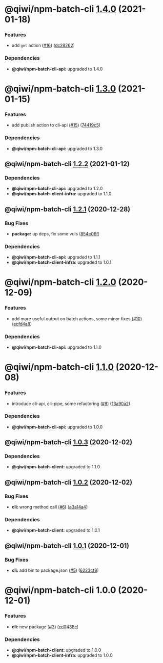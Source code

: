 # @qiwi/npm-batch-cli [1.4.0](https://github.com/qiwi/npm-batch-action/compare/@qiwi/npm-batch-cli@1.3.0...@qiwi/npm-batch-cli@1.4.0) (2021-01-18)


### Features

* add `get` action ([#16](https://github.com/qiwi/npm-batch-action/issues/16)) ([dc28262](https://github.com/qiwi/npm-batch-action/commit/dc28262d2e3389b4fa66f2238dbb1a8703f3bc88))





### Dependencies

* **@qiwi/npm-batch-cli-api:** upgraded to 1.4.0

# @qiwi/npm-batch-cli [1.3.0](https://github.com/qiwi/npm-batch-action/compare/@qiwi/npm-batch-cli@1.2.2...@qiwi/npm-batch-cli@1.3.0) (2021-01-15)


### Features

* add publish action to cli-api ([#15](https://github.com/qiwi/npm-batch-action/issues/15)) ([74419c5](https://github.com/qiwi/npm-batch-action/commit/74419c54664a577ed51eb42e8c660ce4fb91bbbf))





### Dependencies

* **@qiwi/npm-batch-cli-api:** upgraded to 1.3.0

## @qiwi/npm-batch-cli [1.2.2](https://github.com/qiwi/npm-batch-action/compare/@qiwi/npm-batch-cli@1.2.1...@qiwi/npm-batch-cli@1.2.2) (2021-01-12)





### Dependencies

* **@qiwi/npm-batch-cli-api:** upgraded to 1.2.0
* **@qiwi/npm-batch-client-infra:** upgraded to 1.1.0

## @qiwi/npm-batch-cli [1.2.1](https://github.com/qiwi/npm-batch-action/compare/@qiwi/npm-batch-cli@1.2.0...@qiwi/npm-batch-cli@1.2.1) (2020-12-28)


### Bug Fixes

* **package:** up deps, fix some vuls ([854e06f](https://github.com/qiwi/npm-batch-action/commit/854e06fb697da98574fff619d1039cd2b5bebda0))





### Dependencies

* **@qiwi/npm-batch-cli-api:** upgraded to 1.1.1
* **@qiwi/npm-batch-client-infra:** upgraded to 1.0.1

# @qiwi/npm-batch-cli [1.2.0](https://github.com/qiwi/npm-batch-action/compare/@qiwi/npm-batch-cli@1.1.0...@qiwi/npm-batch-cli@1.2.0) (2020-12-09)


### Features

* add more useful output on batch actions, some minor fixes ([#10](https://github.com/qiwi/npm-batch-action/issues/10)) ([ecfd4a8](https://github.com/qiwi/npm-batch-action/commit/ecfd4a8aaf4ca9e39f5f8f8de9c61b9d6f9acae6))





### Dependencies

* **@qiwi/npm-batch-cli-api:** upgraded to 1.1.0

# @qiwi/npm-batch-cli [1.1.0](https://github.com/qiwi/npm-batch-action/compare/@qiwi/npm-batch-cli@1.0.3...@qiwi/npm-batch-cli@1.1.0) (2020-12-08)


### Features

* introduce cli-api, cli-pipe, some refactoring ([#8](https://github.com/qiwi/npm-batch-action/issues/8)) ([13a90a2](https://github.com/qiwi/npm-batch-action/commit/13a90a2f4c40b12106f5ad7bc322b9c0171ed337))





### Dependencies

* **@qiwi/npm-batch-cli-api:** upgraded to 1.0.0

## @qiwi/npm-batch-cli [1.0.3](https://github.com/qiwi/npm-batch-action/compare/@qiwi/npm-batch-cli@1.0.2...@qiwi/npm-batch-cli@1.0.3) (2020-12-02)





### Dependencies

* **@qiwi/npm-batch-client:** upgraded to 1.1.0

## @qiwi/npm-batch-cli [1.0.2](https://github.com/qiwi/npm-batch-action/compare/@qiwi/npm-batch-cli@1.0.1...@qiwi/npm-batch-cli@1.0.2) (2020-12-02)


### Bug Fixes

* **cli:** wrong method call ([#6](https://github.com/qiwi/npm-batch-action/issues/6)) ([a3a14a4](https://github.com/qiwi/npm-batch-action/commit/a3a14a407f189ab482604060310d2fe3f054cbeb))





### Dependencies

* **@qiwi/npm-batch-client:** upgraded to 1.0.1

## @qiwi/npm-batch-cli [1.0.1](https://github.com/qiwi/npm-batch-action/compare/@qiwi/npm-batch-cli@1.0.0...@qiwi/npm-batch-cli@1.0.1) (2020-12-01)


### Bug Fixes

* **cli:** add bin to package.json ([#5](https://github.com/qiwi/npm-batch-action/issues/5)) ([6223cf8](https://github.com/qiwi/npm-batch-action/commit/6223cf89ea22ff29b578634c9fd11ac7f6e2c9b2))

# @qiwi/npm-batch-cli 1.0.0 (2020-12-01)


### Features

* **cli:** new package ([#3](https://github.com/qiwi/npm-batch-action/issues/3)) ([cd0438c](https://github.com/qiwi/npm-batch-action/commit/cd0438c30296bfdaded67fc45e82dab478374d9b))





### Dependencies

* **@qiwi/npm-batch-client:** upgraded to 1.0.0
* **@qiwi/npm-batch-client-infra:** upgraded to 1.0.0
